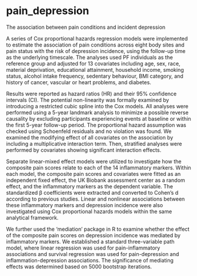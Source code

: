 # pain_depression
The association between pain conditions and incident depression

A series of Cox proportional hazards regression models were implemented to estimate the association of pain conditions across eight body sites and pain status with the risk of depression incidence, using the follow-up time as the underlying timescale. The analyses used PF individuals as the reference group and adjusted for 13 covariates including age, sex, race, material deprivation, educational attainment, household income, smoking status, alcohol intake frequency, sedentary behaviour, BMI category, and history of cancer, vascular or heart problems, and diabetes.

Results were reported as hazard ratios (HR) and their 95% confidence intervals (CI). The potential non-linearity was formally examined by introducing a restricted cubic spline into the Cox models. All analyses were performed using a 5-year landmark analysis to minimize a possible reverse causality by excluding participants experiencing events at baseline or within the first 5-year follow-up period. The proportional hazard assumption was checked using Schoenfeld residuals and no violation was found. We examined the modifying effect of all covariates on the association by including a multiplicative interaction term. Then, stratified analyses were performed by covariates showing significant interaction effects.


Separate linear-mixed effect models were utilized to investigate how the composite pain scores relate to each of the 14 inflammatory markers. Within each model, the composite pain scores and covariates were fitted as an independent fixed effect, the UK Biobank assessment center as a random effect, and the inflammatory markers as the dependent variable. The standardized β coefficients were extracted and converted to Cohen’s d according to previous studies. Linear and nonlinear associations between these inflammatory markers and depression incidence were also investigated using Cox proportional hazards models within the same analytical framework.

We further used the ‘mediation’ package in R to examine whether the effect of the composite pain scores on depression incidence was mediated by inflammatory markers. We established a standard three-variable path model, where linear regression was used for pain-inflammatory associations and survival regression was used for pain-depression and inflammation-depression associations. The significance of mediating effects was determined based on 5000 bootstrap iterations.


